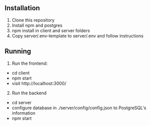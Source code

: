 Installation
------------
1. Clone this repository 
2. Install npm and postgres
3. npm install in client and server folders 
4. Copy server/.env-template to server/.env and follow instructions 

Running
-------
1. Run the frontend: 
  - cd client
  - npm start
  - visit http://localhost:3000/
2. Run the backend 
  - cd server
  - configure database in ./server/config/config.json to PostgreSQL's information
  - npm start 
